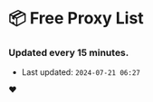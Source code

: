 # :package: Free Proxy List
### Updated every 15 minutes.

- Last updated: `2024-07-21 06:27`

:heart:
